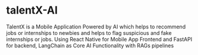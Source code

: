 # talentX-AI
TalentX is a Mobile Application Powered by AI which helps to recommend jobs or internships to newbies and helps to flag suspicious and fake internships or jobs. Using React Native for Mobile App Frontend and FastAPI for backend, LangChain as Core AI Functionality with RAGs pipelines
